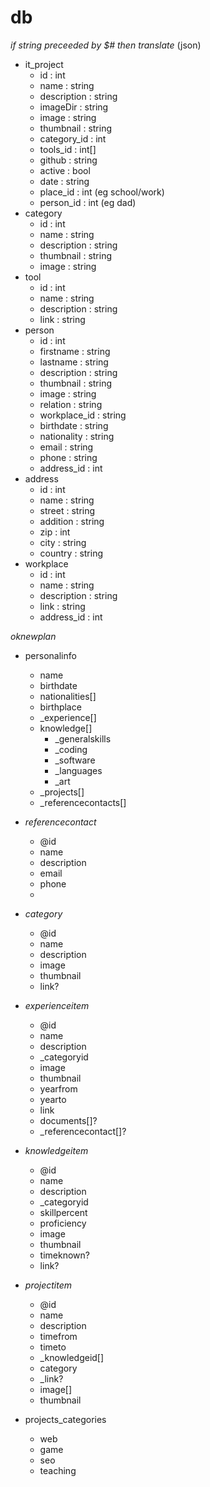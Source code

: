 # db

*if string preceeded by $# then translate*
(json)
- it_project
  - id : int
  - name : string
  - description : string
  - imageDir : string
  - image : string
  - thumbnail : string
  - category_id : int
  - tools_id : int[]
  - github : string
  - active : bool
  - date : string
  - place_id : int (eg school/work)
  - person_id : int (eg dad)
- category
  - id : int
  - name : string
  - description : string
  - thumbnail : string
  - image : string
- tool
  - id : int
  - name : string
  - description : string
  - link : string
- person
  - id : int
  - firstname : string
  - lastname : string
  - description : string
  - thumbnail : string
  - image : string
  - relation : string
  - workplace_id : string
  - birthdate : string
  - nationality : string
  - email : string
  - phone : string
  - address_id : int
- address
  - id : int
  - name : string
  - street : string
  - addition : string
  - zip : int
  - city : string
  - country : string
- workplace
  - id : int
  - name : string
  - description : string
  - link : string
  - address_id : int

*oknewplan*

- personalinfo
  - name
  - birthdate
  - nationalities[]
  - birthplace
  - _experience[]
  - knowledge[]
    - _generalskills
    - _coding
    - _software
    - _languages
    - _art
  - _projects[]
  - _referencecontacts[]

- _referencecontact_
  - @id
  - name
  - description
  - email
  - phone
  - 

- _category_
  - @id
  - name
  - description
  - image
  - thumbnail
  - link?

- _experienceitem_
  - @id
  - name
  - description
  - _categoryid
  - image
  - thumbnail
  - yearfrom
  - yearto
  - link
  - documents[]?
  - _referencecontact[]?

- _knowledgeitem_
  - @id
  - name
  - description
  - _categoryid
  - skillpercent
  - proficiency
  - image
  - thumbnail
  - timeknown?
  - link?

- _projectitem_
  - @id
  - name
  - description
  - timefrom
  - timeto
  - _knowledgeid[]
  - category
  - _link?
  - image[]
  - thumbnail

- projects_categories
  - web
  - game
  - seo
  - teaching
